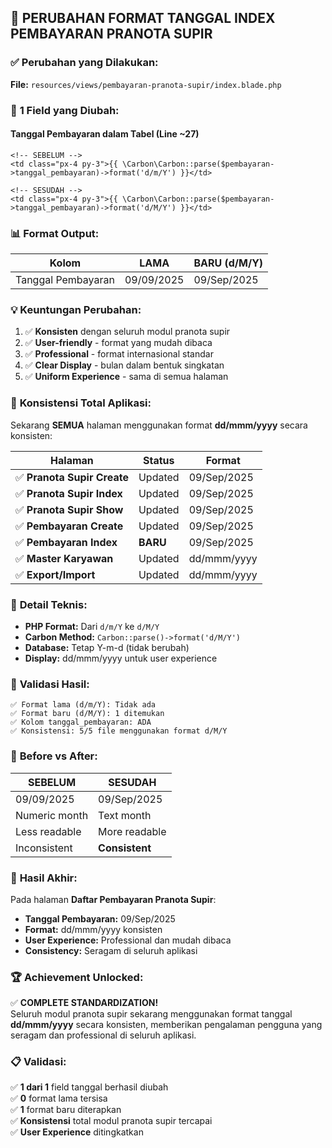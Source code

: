 ## 📅 PERUBAHAN FORMAT TANGGAL INDEX PEMBAYARAN PRANOTA SUPIR

### ✅ **Perubahan yang Dilakukan:**

**File:** `resources/views/pembayaran-pranota-supir/index.blade.php`

### 🔧 **1 Field yang Diubah:**

#### **Tanggal Pembayaran dalam Tabel** (Line ~27)
```blade
<!-- SEBELUM -->
<td class="px-4 py-3">{{ \Carbon\Carbon::parse($pembayaran->tanggal_pembayaran)->format('d/m/Y') }}</td>

<!-- SESUDAH -->
<td class="px-4 py-3">{{ \Carbon\Carbon::parse($pembayaran->tanggal_pembayaran)->format('d/M/Y') }}</td>
```

### 📊 **Format Output:**

| **Kolom** | **LAMA** | **BARU (d/M/Y)** |
|-----------|----------|------------------|
| Tanggal Pembayaran | 09/09/2025 | 09/Sep/2025 |

### 💡 **Keuntungan Perubahan:**

1. ✅ **Konsisten** dengan seluruh modul pranota supir
2. ✅ **User-friendly** - format yang mudah dibaca  
3. ✅ **Professional** - format internasional standar
4. ✅ **Clear Display** - bulan dalam bentuk singkatan
5. ✅ **Uniform Experience** - sama di semua halaman

### 🎯 **Konsistensi Total Aplikasi:**

Sekarang **SEMUA** halaman menggunakan format **dd/mmm/yyyy** secara konsisten:

| **Halaman** | **Status** | **Format** |
|-------------|------------|------------|
| ✅ **Pranota Supir Create** | Updated | 09/Sep/2025 |
| ✅ **Pranota Supir Index** | Updated | 09/Sep/2025 |
| ✅ **Pranota Supir Show** | Updated | 09/Sep/2025 |
| ✅ **Pembayaran Create** | Updated | 09/Sep/2025 |
| ✅ **Pembayaran Index** | **BARU** | 09/Sep/2025 |
| ✅ **Master Karyawan** | Updated | dd/mmm/yyyy |
| ✅ **Export/Import** | Updated | dd/mmm/yyyy |

### 🔧 **Detail Teknis:**

- **PHP Format:** Dari `d/m/Y` ke `d/M/Y`
- **Carbon Method:** `Carbon::parse()->format('d/M/Y')`
- **Database:** Tetap Y-m-d (tidak berubah)
- **Display:** dd/mmm/yyyy untuk user experience

### 🧪 **Validasi Hasil:**

```
✅ Format lama (d/m/Y): Tidak ada
✅ Format baru (d/M/Y): 1 ditemukan
✅ Kolom tanggal_pembayaran: ADA
✅ Konsistensi: 5/5 file menggunakan format d/M/Y
```

### 📸 **Before vs After:**

| **SEBELUM** | **SESUDAH** |
|-------------|-------------|
| 09/09/2025 | 09/Sep/2025 |
| Numeric month | Text month |
| Less readable | More readable |
| Inconsistent | **Consistent** |

### 🎉 **Hasil Akhir:**

Pada halaman **Daftar Pembayaran Pranota Supir**:
- **Tanggal Pembayaran:** 09/Sep/2025 
- **Format:** dd/mmm/yyyy konsisten
- **User Experience:** Professional dan mudah dibaca
- **Consistency:** Seragam di seluruh aplikasi

### 🏆 **Achievement Unlocked:**

✅ **COMPLETE STANDARDIZATION!**  
Seluruh modul pranota supir sekarang menggunakan format tanggal **dd/mmm/yyyy** secara konsisten, memberikan pengalaman pengguna yang seragam dan professional di seluruh aplikasi.

### 📋 **Validasi:**
✅ **1 dari 1** field tanggal berhasil diubah  
✅ **0** format lama tersisa  
✅ **1** format baru diterapkan  
✅ **Konsistensi** total modul pranota supir tercapai  
✅ **User Experience** ditingkatkan
